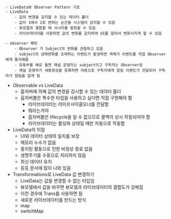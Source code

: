 
    - LiveData와 Observer Pattern 기초
	- LiveData
        - 값의 변경을 감지할 수 있는 데이터 홀더
		- 값이 1에서 2로 변하는 순간을 시스템이 감지할 수 있음
		- 뷰모델과 결합할 때 시너지를 발휘할 수 있음
		- 라이브데이터를 사용하면 값의 변화를 감지하여 UI를 알아서 변화시키게 할 수 있음
 		
	- observer 패턴
		- Observer 가 Subject의 변화를 관찰하고 있음
		- subject의 상태변화를 초래하는 이벤트가 발생하면 객체가 이벤트를 직접 Observer에게 통지해줌
		- 유튜부를 예로 들면 채널 운영자는 subject이고 구독자는 Observer임
		- 채널 운영자가 새동영상을 등록하면 자동으로 구독자에게 알림 이벤트가 전달되어 구독자가 알림을 알게 됨

- Observable vs LiveData
    - 옵저버에 의해 값의 변경을 감시할 수 있는 데이터 홀더
  - 옵저버블은 특수한 타입을 사용하고 싶다면 직접 구현해야 함
    - 라이브데이터는 라이프사이클오너를 전달함
    - 뭐라는거야
    - 옵저버블은 lifecycle을 알 수 없으므로 콜백이 상시 작동되어야 함
    - 라이브데이터는 활성화 상태일 때만 자동으로 작동함
- LiveData의 이점
    - UI와 데이터 상태의 일치를 보장
    - 메모리 누수가 없음
    - 중지된 활동으로 인한 비정상 종료 없음
    - 생명주기를 수동으로 처리하지 않음
    - 최신 데이터 유지
    - 등등 문서에 많이 나와 있음
- Transformations로 LiveData 값 변경하기
    - LiveData는 값을 변경할 수 없는 타입임
    - 뷰모델에서 값을 바꾸면 뷰모델과 라이브데이터의 결합도가 강해짐
    - 이런 경우에 Trans를 사용하면 됨
    - 새로운 라이브데이터를 만드는 방식
    - map
    - switchMap
